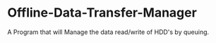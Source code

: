 # Offline-Data-Transfer-Manager
A Program that will Manage the data read/write of HDD's by queuing.
